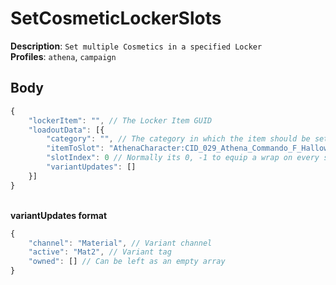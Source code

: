 # SetCosmeticLockerSlots

**Description**: `Set multiple Cosmetics in a specified Locker` \
**Profiles**: `athena`, `campaign`

## Body

```js
{
    "lockerItem": "", // The Locker Item GUID
    "loadoutData": [{
        "category": "", // The category in which the item should be set, e.g. Character, Backpack, Dance
        "itemToSlot": "AthenaCharacter:CID_029_Athena_Commando_F_Halloween", // The cosmetic to equip (see formating in the example!)
        "slotIndex": 0 // Normally its 0, -1 to equip a wrap on every slot, else (0-5 on emotes stuff, 0-6 on wraps stuff)
        "variantUpdates": []
    }]
}
```
\
**variantUpdates format**

```js
{
    "channel": "Material", // Variant channel
    "active": "Mat2", // Variant tag
    "owned": [] // Can be left as an empty array
}
```
